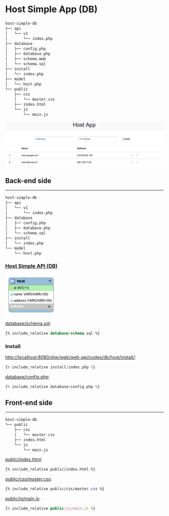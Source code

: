 # Host Simple App (DB)

```
host-simple-db
├── api
│   └── v1
│       └── index.php
├── database
│   ├── config.php
│   ├── database.php
│   ├── schema.mwb
│   └── schema.sql
├── install
│   └── index.php
├── model
│   └── host.php
└── public
    ├── css
    │   └── master.css
    ├── index.html
    └── js
        └── main.js
```

![](assets/layout.png)

## Back-end side
---

```
host-simple-db
├── api
│   └── v1
│       └── index.php
├── database
│   ├── config.php
│   ├── database.php
│   └── schema.sql
├── install
│   └── index.php
└── model
    └── host.php
```

### [Host Simple API (DB)](../../web-api/db/host/)

![](assets/schema.png)

[database/schema.sql](database/schema.sql):
```sql
{% include_relative database/schema.sql %}
```

### Install

[http://localhost:8080/php/web/web-api/codes/db/host/install/](http://localhost:8080/php/web/web-api/codes/db/host/install/):
```php
{% include_relative install/index.php %}
```

[database/config.php](database/config.php):
```php
{% include_relative database/config.php %}
```

## Front-end side
---

```
host-simple-db
└── public
    ├── css
    │   └── master.css
    ├── index.html
    └── js
        └── main.js
```

[public/index.html](public/index.html):
```html
{% include_relative public/index.html %}
```

[public/css/master.css](public/css/master.css):
```css
{% include_relative public/css/master.css %}
```

[public/js/main.js](public/js/main.js):
```js
{% include_relative public/js/main.js %}
```
